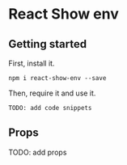 # React Show env

## Getting started
First, install it.

`npm i react-show-env --save`

Then, require it and use it.

```
TODO: add code snippets
```


## Props

TODO: add props


